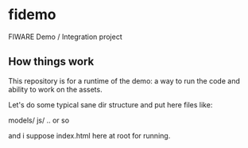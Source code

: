 fidemo
======

FIWARE Demo / Integration project

How things work
---------------

This repository is for a runtime of the demo: a way to run the code and ability to work on the assets.

Let's do some typical sane dir structure and put here files like:

models/
js/
.. or so

and i suppose index.html here at root for running.

